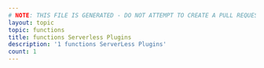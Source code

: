 ```yaml
---
# NOTE: THIS FILE IS GENERATED - DO NOT ATTEMPT TO CREATE A PULL REQUEST TO UPDATE THE DATA. 
layout: topic
topic: functions
title: functions Serverless Plugins
description: '1 functions ServerLess Plugins'
count: 1
---
```

